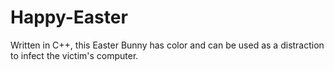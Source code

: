# Happy-Easter
Written in C++, this Easter Bunny has color and can be used as a distraction to infect the victim's computer.
